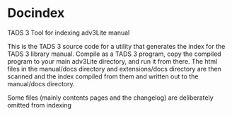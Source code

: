 Docindex
========

TADS 3 Tool for indexing adv3Lite manual

This is the TADS 3 source code for a utility that generates the index for the TADS 3 library manual.
Compile as a TADS 3 program, copy the compiled program to your main adv3Lite directory, and run it
from there. The html files in the manual/docs directory and extensions/docs directory are then
scanned and the index compiled from them and written out to the manual/docs directory.

Some files (mainly contents pages and the changelog) are deliberately omitted from indexing
